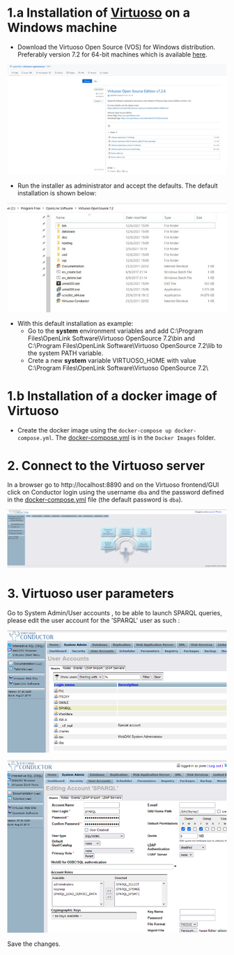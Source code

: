 
# 1.a Installation of [Virtuoso](https://github.com/openlink/virtuoso-opensource) on a Windows machine

* Download the Virtuoso Open Source (VOS) for Windows distribution. Preferably version 7.2 for 64-bit machines which is available [here](https://github.com/openlink/virtuoso-opensource/releases). 

<img src="./Figs/Virtuoso_setup1.JPG" alt="Virtuoso setup1" width="600"/>

*  Run the installer as administrator and accept the defaults. The default installation is shown below:

<img src="Virtuoso_setup2.JPG" alt="Virtuoso setup2" width="600"/>

* With this default installation as example:
    *  Go to the **system** environment variables and add C:\Program Files\OpenLink Software\Virtuoso OpenSource 7.2\bin and C:\Program Files\OpenLink Software\Virtuoso OpenSource 7.2\lib to the system PATH variable.
    *  Crete a new **system** variable VIRTUOSO_HOME with value C:\Program Files\OpenLink Software\Virtuoso OpenSource 7.2\

# 1.b Installation of a docker image of Virtuoso

* Create the docker image using the `docker-compose up docker-compose.yml`. The [docker-compose.yml](Docker%20Images/docker-compose.yml) is in the `Docker Images` folder. 

# 2. Connect to the Virtuoso server
In a browser go to http://localhost:8890 and on the Virtuoso frontend/GUI click on Conductor login using the username `dba` and the password defined in the [docker-compose.yml](Docker%20Images/docker-compose.yml) file (the default password is `dba`).

![Virtuoso conductor](virtuoso_conductor_homepage.PNG)

# 3. Virtuoso user parameters

Go to System Admin/User accounts , to be able to launch SPARQL queries, please edit the user account for the 'SPARQL' user as such :

![Virtuoso User account edit](virtuoso_conductor_user_account_edit.png)

![Virtuoso User account page](virtuoso_conductor_user_accounts.PNG)

Save the changes.



